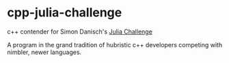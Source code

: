 # cpp-julia-challenge
c++ contender for Simon Danisch's [Julia Challenge](https://nextjournal.com/sdanisch/the-julia-challenge)

A program in the grand tradition of hubristic c++ developers competing with nimbler, newer languages.
